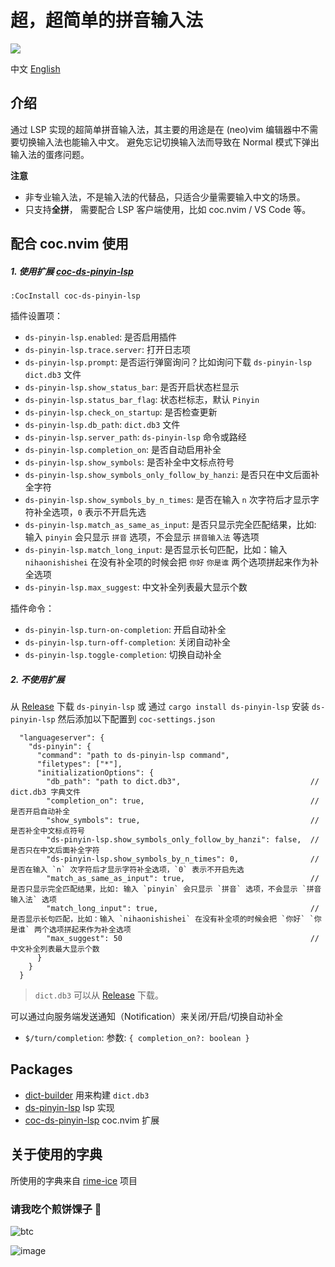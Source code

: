 # 超，超简单的拼音输入法

![](https://user-images.githubusercontent.com/5492542/206855944-7be15fa8-e2eb-4325-97f9-e2a33c07f6c7.png)

中文 [English](./README-En.md)

## 介绍

通过 LSP 实现的超简单拼音输入法，其主要的用途是在 (neo)vim 编辑器中不需要切换输入法也能输入中文。
避免忘记切换输入法而导致在 Normal 模式下弹出输入法的蛋疼问题。

**注意**

- 非专业输入法，不是输入法的代替品，只适合少量需要输入中文的场景。
- 只支持**全拼**， 需要配合 LSP 客户端使用，比如 coc.nvim / VS Code 等。

## 配合 coc.nvim 使用

##### 1. 使用扩展 [coc-ds-pinyin-lsp](./packages/coc-ds-pinyin)

```
:CocInstall coc-ds-pinyin-lsp
```

插件设置项：

- `ds-pinyin-lsp.enabled`: 是否启用插件
- `ds-pinyin-lsp.trace.server`: 打开日志项
- `ds-pinyin-lsp.prompt`: 是否运行弹窗询问？比如询问下载 `ds-pinyin-lsp` `dict.db3` 文件
- `ds-pinyin-lsp.show_status_bar`: 是否开启状态栏显示
- `ds-pinyin-lsp.status_bar_flag`: 状态栏标志，默认 `Pinyin`
- `ds-pinyin-lsp.check_on_startup`: 是否检查更新
- `ds-pinyin-lsp.db_path`: `dict.db3` 文件
- `ds-pinyin-lsp.server_path`: `ds-pinyin-lsp` 命令或路经
- `ds-pinyin-lsp.completion_on`: 是否自动启用补全
- `ds-pinyin-lsp.show_symbols`: 是否补全中文标点符号
- `ds-pinyin-lsp.show_symbols_only_follow_by_hanzi`: 是否只在中文后面补全字符
- `ds-pinyin-lsp.show_symbols_by_n_times`: 是否在输入 `n` 次字符后才显示字符补全选项，`0` 表示不开启先选
- `ds-pinyin-lsp.match_as_same_as_input`: 是否只显示完全匹配结果，比如: 输入 `pinyin` 会只显示 `拼音` 选项，不会显示 `拼音输入法` 等选项
- `ds-pinyin-lsp.match_long_input`: 是否显示长句匹配，比如：输入 `nihaonishishei` 在没有补全项的时候会把 `你好` `你是谁` 两个选项拼起来作为补全选项
- `ds-pinyin-lsp.max_suggest`: 中文补全列表最大显示个数

插件命令：

- `ds-pinyin-lsp.turn-on-completion`: 开启自动补全
- `ds-pinyin-lsp.turn-off-completion`: 关闭自动补全
- `ds-pinyin-lsp.toggle-completion`: 切换自动补全


##### 2. 不使用扩展

从 [Release](https://github.com/iamcco/ds-pinyin-lsp/releases/tag/v0.1.0) 下载 `ds-pinyin-lsp` 或
通过 `cargo install ds-pinyin-lsp` 安装 `ds-pinyin-lsp` 然后添加以下配置到 `coc-settings.json`

``` jsonc
  "languageserver": {
    "ds-pinyin": {
      "command": "path to ds-pinyin-lsp command",
      "filetypes": ["*"],
      "initializationOptions": {
        "db_path": "path to dict.db3",                             // dict.db3 字典文件
        "completion_on": true,                                     // 是否开启自动补全
        "show_symbols": true,                                      // 是否补全中文标点符号
        "ds-pinyin-lsp.show_symbols_only_follow_by_hanzi": false,  // 是否只在中文后面补全字符
        "ds-pinyin-lsp.show_symbols_by_n_times": 0,                // 是否在输入 `n` 次字符后才显示字符补全选项，`0` 表示不开启先选
        "match_as_same_as_input": true,                            // 是否只显示完全匹配结果，比如: 输入 `pinyin` 会只显示 `拼音` 选项，不会显示 `拼音输入法` 选项
        "match_long_input": true,                                  // 是否显示长句匹配，比如：输入 `nihaonishishei` 在没有补全项的时候会把 `你好` `你是谁` 两个选项拼起来作为补全选项
        "max_suggest": 50                                          // 中文补全列表最大显示个数
      }
    }
  }
```

> `dict.db3` 可以从 [Release](https://github.com/iamcco/ds-pinyin-lsp/releases/tag/v0.1.0) 下载。

可以通过向服务端发送通知（Notification）来关闭/开启/切换自动补全

- `$/turn/completion`: 参数: `{ completion_on?: boolean }`

## Packages

- [dict-builder](./packages/dict-builder) 用来构建 `dict.db3`
- [ds-pinyin-lsp](./packages/ds-pinyin-lsp) lsp 实现
- [coc-ds-pinyin-lsp](./packages/coc-ds-pinyin) coc.nvim 扩展

## 关于使用的字典

所使用的字典来自 [rime-ice](https://github.com/iDvel/rime-ice) 项目

### 请我吃个煎饼馃子 🤟

![btc](https://img.shields.io/keybase/btc/iamcco.svg?style=popout-square)

![image](https://user-images.githubusercontent.com/5492542/42771079-962216b0-8958-11e8-81c0-520363ce1059.png)
